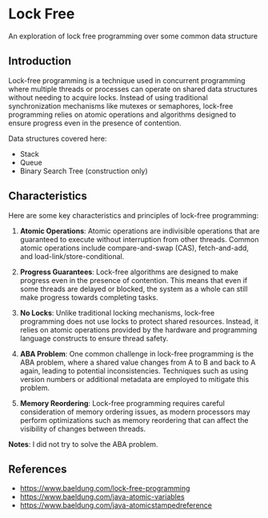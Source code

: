 # Lock Free
An exploration of lock free programming over some common data structure

## Introduction
Lock-free programming is a technique used in concurrent programming where multiple threads or processes can operate 
on shared data structures without needing to acquire locks. Instead of using traditional synchronization mechanisms 
like mutexes or semaphores, lock-free programming relies on atomic operations and algorithms designed to ensure 
progress even in the presence of contention.

Data structures covered here:
- Stack
- Queue
- Binary Search Tree (construction only)


## Characteristics
Here are some key characteristics and principles of lock-free programming:

1. **Atomic Operations**: Atomic operations are indivisible operations that are guaranteed to execute without
   interruption from other threads. Common atomic operations include compare-and-swap (CAS), fetch-and-add,
   and load-link/store-conditional.

2. **Progress Guarantees**: Lock-free algorithms are designed to make progress even in the presence of contention.
   This means that even if some threads are delayed or blocked, the system as a whole can still make progress towards
   completing tasks.

3. **No Locks**: Unlike traditional locking mechanisms, lock-free programming does not use locks to protect shared 
resources. Instead, it relies on atomic operations provided by the hardware and programming language constructs 
to ensure thread safety.

4. **ABA Problem**: One common challenge in lock-free programming is the ABA problem, where a shared value changes 
from A to B and back to A again, leading to potential inconsistencies. Techniques such as using version numbers
or additional metadata are employed to mitigate this problem.

5. **Memory Reordering**: Lock-free programming requires careful consideration of memory ordering issues, 
as modern processors may perform optimizations such as memory reordering that can affect the visibility 
of changes between threads.

**Notes**: I did not try to solve the ABA problem.

## References
- https://www.baeldung.com/lock-free-programming
- https://www.baeldung.com/java-atomic-variables
- https://www.baeldung.com/java-atomicstampedreference
